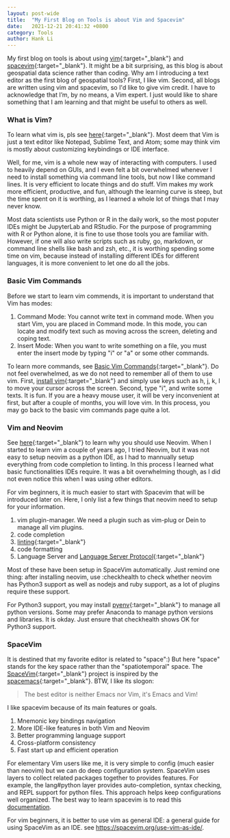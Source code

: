 ```yaml
---
layout: post-wide
title:  "My First Blog on Tools is about Vim and Spacevim"
date:   2021-12-21 20:41:32 +0800
category: Tools
author: Hank Li
---
```


My first blog on tools is about using [vim](https://www.vim.org/){:target="_blank"} and [spacevim](https://spacevim.org/){:target="_blank"}. It might be a bit surprising, as this blog is about geospatial data science rather than coding. Why am I introducing a text editor as the first blog of geospatial tools? First, I like vim. Second, all blogs are written using vim and spacevim, so I'd like to give vim credit.
I have to acknowledge that I’m, by no means, a Vim expert. I just would like to share something that I am learning and that might be useful to others as well.


### What is Vim?
To learn what vim is, pls see [here](https://opensource.com/resources/what-vim){:target="_blank"}. 
Most deem that Vim is just a text editor like Notepad, Sublime Text, and Atom; some may think vim is mostly about customizing keybindings or IDE interface. 

Well, for me, vim is a whole new way of interacting with computers. I used to heavily depend on GUIs, and I even felt a bit overwhelmed whenever I need to install something via command line tools, but now I like command lines. It is very efficient to locate things and do stuff. 
Vim makes my work more efficient, productive, and fun, although the learning curve is steep, but the time spent on it is worthing, as I learned a whole lot of things that I may never know.

Most data scientists use Python or R in the daily work, so the most poputer IDEs might be JupyterLab and RStudio.
For the purpose of programming with R or Python alone, it is fine to use those tools you are familiar with. However, if one will also write scripts such as ruby, go, markdown, or command line shells like bash and zsh, etc., it is worthing spending some time on vim, because instead of installing different IDEs for different languages, it is more convenient to let one do all the jobs.

### Basic Vim Commands
Before we start to learn vim commends, it is important to understand that Vim has modes:

1. Command Mode: You cannot write text in command mode. When you start Vim, you are placed in Command mode. In this mode, you can locate and modify text such as moving across the screen, deleting and coping text.
2. Insert Mode: When you want to write something on a file, you must enter the insert mode by typing "i" or "a" or some other commands.

To learn more commands, see [Basic Vim Commands](https://vim.rtorr.com/){:target="_blank"}. Do not feel overwhelmed, as we do not need to remember all of them to use vim.
First, [install vim](https://www.vim.org/download.php){:target="_blank"} and simply use keys such as h, j, k, l to move your cursor across the screen. Second, type "i", and write some texts. It is fun. If you are a heavy mouse user, it will be very inconvenient at first, but after a couple of months, you will love vim.
In this process, you may go back to the basic vim commands page quite a lot. 

### Vim and Neovim
See [here](https://blog.devgenius.io/vim-vs-neovim-26b856694566){:target="_blank"} to learn why you should use Neovim. 
When I started to learn vim a couple of years ago, I tried Neovim, but it was not easy to setup neovim as a python IDE, as I had to mannually setup everything from code completion to linting. In this process I learned what basic functionalities IDEs require. 
It was a bit overwhelming though, as I did not even notice this when I was using other editors. 

For vim beginners, it is much easier to start with Spacevim that will be introduced later on. Here, I only list a few things that neovim need to setup for your information. 

1. vim plugin-manager. We need a plugin such as vim-plug or Dein to manage all vim plugins.
2. code completion
3. [linting](https://www.freecodecamp.org/news/what-is-linting-and-how-can-it-save-you-time){:target="_blank"}
4. code formatting
5. Language Server and [Language Server Protocol](https://microsoft.github.io/language-server-protocol/){:target="_blank"}

Most of these have been setup in SpaceVim automatically. Just remind one thing: after installing neovim, use :checkhealth to check whether neovim has Python3 support as well as nodejs and ruby support, as a lot of plugins require these support.

For Python3 support, you may install [pyenv](https://github.com/pyenv/pyenv){:target="_blank"} to manage all python versions. Some may prefer Anaconda to manage python versions and libraries. It is okday. Just ensure that checkhealth shows OK for Python3 support. 

### SpaceVim
It is destined that my favorite editor is related to "space":) But here "space" stands for the key space rather than the "spatiotemporal" space.
The [SpaceVim](https://spacevim.org/documentation/){:target="_blank"} project is inspired by the [spacemacs](https://www.spacemacs.org/){:target="_blank"}. BTW, I like its slogon: 
>The best editor is neither Emacs nor Vim, it's Emacs and Vim!

I like spacevim because of its main features or goals.
1. Mnemonic key bindings navigation
1. More IDE-like features in both Vim and Neovim
1. Better programming language support
1. Cross-platform consistency
1. Fast start up and efficient operation

For elementary Vim users like me, it is very simple to config (much easier than neovim) but we can do deep configuration system.
SpaceVim uses layers to collect related packages together to provides features. For example, the lang#python layer provides auto-completion, syntax checking, and REPL support for python files. This approach helps keep configurations well organized.
The best way to learn spacevim is to read this [documentation](https://spacevim.org/documentation/).

For vim beginners, it is better to use vim as general IDE: a general guide for using SpaceVim as an IDE. see <https://spacevim.org/use-vim-as-ide/>. 
